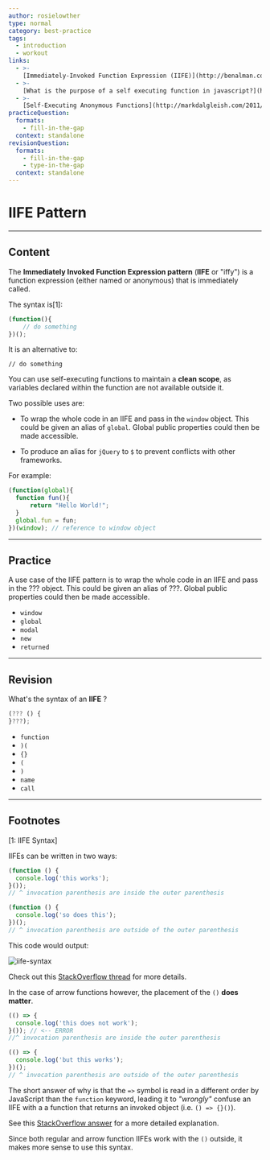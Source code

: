 ```yaml
---
author: rosielowther
type: normal
category: best-practice
tags:
  - introduction
  - workout
links:
  - >-
    [Immediately-Invoked Function Expression (IIFE)](http://benalman.com/news/2010/11/immediately-invoked-function-expression/){website}
  - >-
    [What is the purpose of a self executing function in javascript?](http://stackoverflow.com/questions/592396/what-is-the-purpose-of-a-self-executing-function-in-javascript){website}
  - >-
    [Self-Executing Anonymous Functions](http://markdalgleish.com/2011/03/self-executing-anonymous-functions/){website}
practiceQuestion:
  formats:
    - fill-in-the-gap
  context: standalone
revisionQuestion:
  formats:
    - fill-in-the-gap
    - type-in-the-gap
  context: standalone
---
```


# IIFE Pattern


---

## Content

The **Immediately Invoked Function Expression pattern** (**IIFE** or "iffy") is a function expression (either named or anonymous) that is immediately called. 

The syntax is[1]:

```javascript
(function(){
    // do something
})();
```

It is an alternative to:

```plain-text
// do something
```

You can use self-executing functions to maintain a **clean scope**, as variables declared within the function are not available outside it.

Two possible uses are:

- To wrap the whole code in an IIFE and pass in the `window` object. This could be given an alias of `global`. Global public properties could then be made accessible.

- To produce an alias for `jQuery` to `$` to prevent conflicts with other frameworks.

For example:

```javascript
(function(global){
  function fun(){
      return "Hello World!";
  }
  global.fun = fun;
})(window); // reference to window object
```

---

## Practice

A use case of the IIFE pattern is to wrap the whole code in an IIFE and pass in the ??? object. This could be given an alias of ???. Global public properties could then be made accessible.

- `window` 
- `global` 
- `modal` 
- `new` 
- `returned`


---

## Revision

What's the syntax of an **IIFE** ?

```javascript
(??? () {
}???);
```

- `function`
- `)(`
- `{}`
- `(`
- `)`
- `name`
- `call`
 
---

## Footnotes

[1: IIFE Syntax]

IIFEs can be written in two ways:

```js
(function () {
  console.log('this works');
}());
// ^ invocation parenthesis are inside the outer parenthesis

(function () {
  console.log('so does this');
})();
// ^ invocation parenthesis are outside of the outer parenthesis
```

This code would output:

![iife-syntax](https://img.enkipro.com/8b795a7e5766af215d3ceca8b322eb19.png)

Check out this [StackOverflow thread](https://stackoverflow.com/questions/3384504/location-of-parenthesis-for-auto-executing-anonymous-javascript-functions) for more details.

In the case of arrow functions however, the placement of the `()` **does matter**.

```js
(() => {
  console.log('this does not work');
}()); // <-- ERROR
//^ invocation parenthesis are inside the outer parenthesis

(() => {
  console.log('but this works');
})();
// ^ invocation parenthesis are outside of the outer parenthesis
```

The short answer of why is that the `=>` symbol is read in a different order by JavaScript than the `function` keyword, leading it to *"wrongly"* confuse an IIFE with a a function that returns an invoked object (i.e. `() => {}()`).

See this [StackOverflow answer](https://stackoverflow.com/questions/34589488/es6-immediately-invoked-arrow-function/34589765#34589765) for a more detailed explanation.

Since both regular and arrow function IIFEs work with the `()` outside, it makes more sense to use this syntax.
